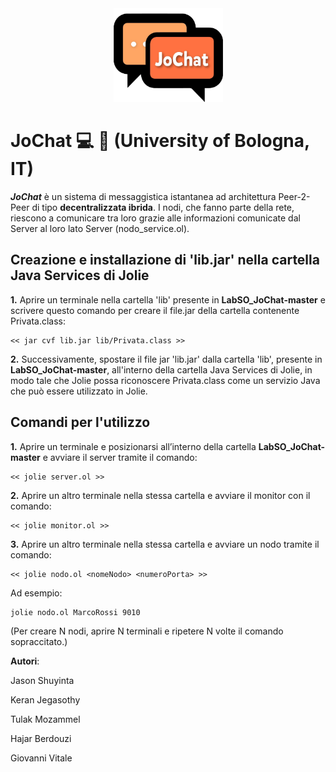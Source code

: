 <div align="center"><img src="logo/jo.png" width="175" height="150" /></div>

# JoChat :computer: :speech_balloon:  (University of Bologna, IT)

**_JoChat_** è un sistema di messaggistica istantanea ad architettura Peer-2-Peer di tipo **decentralizzata ibrida**. I nodi, che fanno parte della rete,
riescono a comunicare tra loro grazie alle informazioni comunicate dal
Server al loro lato Server (nodo_service.ol).
<br>

## Creazione e installazione di 'lib.jar' nella cartella Java Services di Jolie

**1.** Aprire un terminale nella cartella 'lib' presente in **LabSO_JoChat-master** e scrivere questo comando per creare il file.jar della cartella contenente Privata.class:

```
<< jar cvf lib.jar lib/Privata.class >>
```

**2.** Successivamente, spostare il file jar 'lib.jar' dalla cartella 'lib', presente in **LabSO_JoChat-master**, all'interno della cartella Java Services di Jolie, in modo tale che Jolie possa riconoscere Privata.class come un servizio Java che può essere utilizzato in Jolie.

## Comandi per l'utilizzo

**1.** Aprire un terminale e posizionarsi all’interno della cartella **LabSO_JoChat-master** e avviare il server tramite il comando:

```
<< jolie server.ol >>
```

**2.** Aprire un altro terminale nella stessa cartella e avviare il monitor con il comando:

```
<< jolie monitor.ol >>
```

**3.** Aprire un altro terminale nella stessa cartella e avviare un nodo tramite il comando:

```
<< jolie nodo.ol <nomeNodo> <numeroPorta> >>
```

Ad esempio:

```
jolie nodo.ol MarcoRossi 9010
```

(Per creare N nodi, aprire N terminali e ripetere N volte il comando sopraccitato.)


**Autori**: 

Jason Shuyinta

Keran Jegasothy

Tulak Mozammel

Hajar Berdouzi 

Giovanni Vitale

